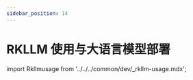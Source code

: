 ```yaml
---
sidebar_position: 14
---
```


# RKLLM 使用与大语言模型部署

import Rkllmusage from '../../../common/dev/\_rkllm-usage.mdx';

<Rkllmusage />
